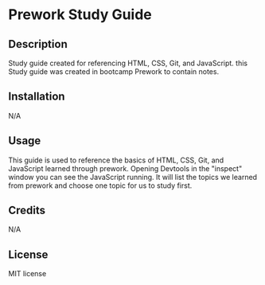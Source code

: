 # Prework Study Guide 
## Description

Study guide created for referencing HTML, CSS, Git, and JavaScript. this Study guide was created in bootcamp Prework to contain notes.

## Installation

N/A

## Usage

This guide is used to reference the basics of HTML, CSS, Git, and JavaScript learned through prework. Opening Devtools in the "inspect" window you can see the JavaScript running. It will list the topics we learned from prework and choose one topic for us to study first. 



## Credits

N/A

## License

MIT license